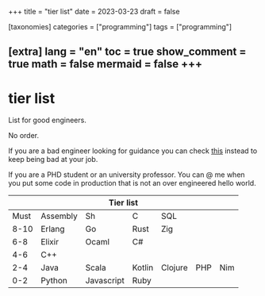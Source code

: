 +++
title = "tier list"
date = 2023-03-23
draft = false

[taxonomies]
categories = ["programming"]
tags = ["programming"]

[extra]
lang = "en"
toc = true
show_comment = true
math = false
mermaid = false
+++
---

# tier list

List for good engineers. 

No order.

If you are a bad engineer looking for guidance you can check [this](https://codely.com/) instead to keep being bad at your job.

If you are a PHD student or an university professor. You can @ me when you put some code in production that is not an over engineered hello world.

<table>
<thead>
  <tr>
    <th colspan="7">Tier list</th>
  </tr>
</thead>
<tbody>
  <tr>
    <td>Must</td>
    <td>Assembly</td>
    <td>Sh</td>
    <td>C</td>
    <td colspan="3">SQL</td>
  </tr>
  <tr>
    <td>8-10</td>
    <td>Erlang</td>
    <td>Go</td>
    <td>Rust</td>
    <td colspan="3">Zig<br></td>
  </tr>
  <tr>
    <td>6-8</td>
    <td>Elixir</td>
    <td>Ocaml</td>
    <td colspan="4">C#</td>
  </tr>
  <tr>
    <td>4-6</td>
    <td colspan="6">C++</td>
  </tr>
  <tr>
    <td>2-4<br></td>
    <td>Java</td>
    <td>Scala</td>
    <td>Kotlin</td>
    <td>Clojure</td>
    <td>PHP</td>
    <td>Nim</td>
  </tr>
  <tr>
    <td>0-2<br></td>
    <td>Python</td>
    <td>Javascript<br></td>
    <td colspan="4">Ruby</td>
  </tr>
</tbody>
</table>